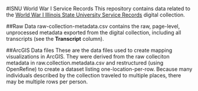 #ISNU World War I Service Records
This repository contains data related to the [World War I Illinois State University Service Records](https://cdm15990.contentdm.oclc.org/digital/collection/WWI_records/search) digital collection.

##Raw Data
raw-collection-metadata.csv contains the raw, page-level, unprocessed metadata exported from the digital collection, including all transcripts (see the **Transcript** column).

##ArcGIS Data files
These are the data files used to create mapping visualizations in ArcGIS. They were derived from the raw colleciton metadata in raw.collection.metadata.csv and restructured (using OpenRefine) to create a dataset listing one-location-per-row. Because many individuals described by the collection traveled to multiple places, there may be multiple rows per person.

